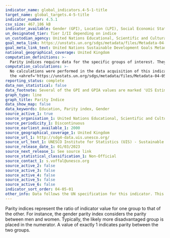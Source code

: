```yaml
---
indicator_name: global_indicators.4-5-1-title
target_name: global_targets.4-5-title
indicator_number: 4.5.1
csv_size: 467.186 kB
indicator_available: Gender (GPI), Location (LPI), Social Economic Status (SES), Wealth (WPI), Native (NPIA), Immigration and Language Parity indices for educational indicators
un_designated_tier: Tier I/II depending on indice
un_custodian_agency: United Nations Educational, Scientific and Cultural Organization (UNESCO)
goal_meta_link: https://unstats.un.org/sdgs/metadata/files/Metadata-04-05-01.pdf
goal_meta_link_text: United Nations Sustainable Development Goals Metadata (PDF 202 KB)
national_geographical_coverage: United Kingdom
computation_definitions: >-
  Parity indices require data for the specific groups of interest. They represent the ratio of the indicator value for one group to that of the other. Typically, the likely more disadvantaged group is placed in the numerator. A value of exactly 1 indicates parity between the two groups.
computation_calculations: >-
  No calculations were performed in the data acquisition of this indicator as appropriate data was readily available in the final format specified by this indicator. For detail on calculations made prior to acquisition see
  the <ahref='https://unstats.un.org/sdgs/metadata/files/Metadata-04-05-01.pdf'>Global Metadata.</a>
reporting_status: complete
data_non_statistical: false
data_footnote: Several of the GPI and GPIA values are marked 'UIS Estimation' on the source data. Low GPIA values do not represent a property of the GPIA calculation, but are due to low values of the male/female rates. UIS will review these cases in the future.
graph_type: line
graph_title: Parity Indice
data_show_map: false
data_keywords: Education, Parity index, Gender
source_active_1: true
source_organisation_1: United Nations Educational, Scientific and Cultural Organization Institute for Statistics (UNESCO-UIS)
source_periodicity_1: Discontinuous
source_earliest_available_1: 2000
source_geographical_coverage_1: United Kingdom
source_url_1: http://sdg4-data.uis.unesco.org/
source_url_text_1: UNESCO Institute for Statistics (UIS) - Sustainable Development Goal 4
source_release_date_1: 01/03/2023
source_next_release_1: See source link
source_statistical_classification_1: Non-Official
source_contact_1: s.voffal@unesco.org
source_active_2: false
source_active_3: false
source_active_4: false
source_active_5: false
source_active_6: false
indicator_sort_order: 04-05-01
other_info: Data follows the UN specification for this indicator. This indicator has been identified in collaboration with topic experts.
---
```

Parity indices represent the ratio of indicator value for one group to that of the other. For instance, the gender parity index considers the parity between men and women. Typically, the likely more disadvantaged group is placed in the numerator. A value of exactly 1 indicates parity between the two groups.